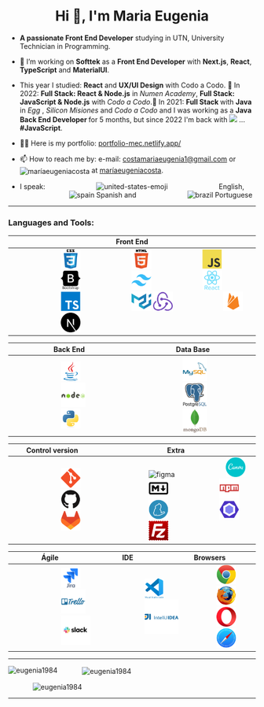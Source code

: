 <h1 align="center">Hi 👋, I'm Maria Eugenia</h1>

- <b>A passionate Front End Developer</b> studying in UTN, University Technician in Programming. 

- 🔭 I’m working on **Softtek** as a <strong>Front End Developer</strong> with **Next.js**, **React**, **TypeScript** and **MaterialUI**.

- This year I studied: **React** and **UX/UI Design** with Codo a Codo. 🌱 In 2022: <strong>Full Stack: React & Node.js</strong> in <i>Numen Academy</i>, <strong>Full Stack: JavaScript & Node.js</strong> with <i>Codo a Codo</i>.🌱 In 2021: <strong> Full Stack </strong> with <strong> Java </strong> in <i>Egg</i> , <i>Silicon Misiones</i> and <i>Codo a Codo</i> and I was working as a <strong> Java Back End Developer </strong> for 5 months, but since 2022 I'm back with <img src="https://img.icons8.com/clouds/24/000000/like--v1.png"/> ... <strong>#JavaScript</strong>.

- 👨‍💻 Here is my portfolio:  [portfolio-mec.netlify.app/](https://portfolio-mec.netlify.app/)

- 📫 How to reach me by: e-mail: <a href="mailto:costamariaeugenia1">costamariaeugenia1@gmail.com </a> or  <img align="center" src="https://raw.githubusercontent.com/rahuldkjain/github-profile-readme-generator/master/src/images/icons/Social/linked-in-alt.svg" alt="maríaeugeniacosta" height="25" width="25" /> at <a href="https://linkedin.com/in/maríaeugeniacosta" target="blank"> maríaeugeniacosta</a>.</p>

- I speak:  <img width="28" height="28" src="https://img.icons8.com/emoji/28/united-states-emoji.png" alt="united-states-emoji" width="28" height="28" style="margin-left: 100px; margin-right: 100px;" />  English, <img width="28" height="28" src="https://img.icons8.com/color/28/spain.png" alt="spain" width="28" height="28" style="margin-left: 100px;"/> Spanish and  <img width="28" height="28" src="https://img.icons8.com/color/28/brazil.png" alt="brazil" width="28" height="28" style="margin-left: 100px;"/> Portuguese

---

<h3 align="left">Languages and Tools:</h3>

| Front End | 
| --------- | 
| <img src="https://raw.githubusercontent.com/devicons/devicon/master/icons/css3/css3-original-wordmark.svg" alt="css3" width="40" height="40" style="margin-left: 100px;" /> <img src="https://raw.githubusercontent.com/devicons/devicon/master/icons/html5/html5-original-wordmark.svg" alt="html5"  width="40" height="40" style="margin-left: 100px;" /> <img src="https://raw.githubusercontent.com/devicons/devicon/master/icons/javascript/javascript-original.svg" alt="javascript" width="40" height="40" style="margin-left: 100px;" /> <img src="https://raw.githubusercontent.com/devicons/devicon/master/icons/bootstrap/bootstrap-plain-wordmark.svg" alt="bootstrap" width="40" height="40" style="margin-left: 100px;" /> <img src="https://github.com/devicons/devicon/blob/master/icons/tailwindcss/tailwindcss-plain.svg" alt="tailwind"  width="40" height="40" style="margin-left: 100px;" /> <img src="https://github.com/devicons/devicon/blob/master/icons/react/react-original-wordmark.svg" alt="react" width="40" height="40" style="margin-left: 100px;" />  <img src="https://github.com/devicons/devicon/blob/master/icons/typescript/typescript-original.svg" alt="typrscript" width="40" height="40" style="margin-left: 100px;" />  <img src="https://github.com/devicons/devicon/blob/master/icons/materialui/materialui-original.svg" alt="material ui" width="40" height="40" style="margin-left: 100px;" />  <img src="https://github.com/devicons/devicon/blob/master/icons/redux/redux-original.svg" alt="redux" width="40" height="40"/> <img src="https://github.com/devicons/devicon/blob/master/icons/firebase/firebase-plain.svg" alt="Firebase" width="40" height="40" style="margin-left: 100px;" /> <img src="https://github.com/devicons/devicon/blob/master/icons/nextjs/nextjs-original.svg" alt="Nextjs" width="40" height="40" style="margin-left: 100px;" /> | 

| Back End | Data Base |
| -------- | --------- |
| <img src="https://raw.githubusercontent.com/devicons/devicon/master/icons/java/java-original.svg" alt="java" width="40" height="40" style="margin-left: 100px;" /> <img src="https://raw.githubusercontent.com/devicons/devicon/master/icons/nodejs/nodejs-original-wordmark.svg" alt="nodejs" width="50" height="50" style="margin-left: 100px;" /> <img src="https://raw.githubusercontent.com/devicons/devicon/master/icons/python/python-original.svg" alt="python" width="40" height="40" style="margin-left: 100px;" /> |  <img src="https://raw.githubusercontent.com/devicons/devicon/master/icons/mysql/mysql-original-wordmark.svg" alt="mysql" width="50" height="50" style="margin-left: 100px;"  /> <img src="https://github.com/devicons/devicon/blob/master/icons/postgresql/postgresql-original-wordmark.svg" alt="postgresql" width="50" height="50" style="margin-left: 100px;" /> <img src="https://github.com/devicons/devicon/blob/master/icons/mongodb/mongodb-original-wordmark.svg" alt="mongo db" width="50" height="50" style="margin-left: 100px;" /> |


| Control version | Extra |
| --------------- | ----- |
| <img src="https://github.com/devicons/devicon/blob/master/icons/git/git-original.svg" alt="git" width="40" height="40" style="margin-left: 100px;" /> <img src="https://github.com/devicons/devicon/blob/master/icons/github/github-original.svg" alt="github" width="40" height="40" style="margin-left: 100px;" /> <img src="https://github.com/devicons/devicon/blob/master/icons/gitlab/gitlab-original.svg" alt="gitlab" width="40" height="40" style="margin-left: 100px;" /> | <img src="https://www.vectorlogo.zone/logos/figma/figma-icon.svg" alt="figma" width="45" height="45" style="margin-left: 100px;" /> <img src="https://github.com/devicons/devicon/blob/master/icons/canva/canva-original.svg" alt="canva" width="40" height="40" style="margin-left: 100px;" /> <img src="https://github.com/devicons/devicon/blob/master/icons/markdown/markdown-original.svg" alt="mark down" width="40" height="40" style="margin-left: 100px;" /> <img src="https://github.com/devicons/devicon/blob/master/icons/npm/npm-original-wordmark.svg" alt="npm" width="40" height="40" style="margin-left: 100px;" /> <img src="https://github.com/devicons/devicon/blob/master/icons/yarn/yarn-original.svg" alt="yarn" width="40" height="40" style="margin-left: 100px;" /> <img src="https://github.com/devicons/devicon/blob/master/icons/eslint/eslint-original.svg" alt="ESLint"  width="40" height="40" style="margin-left: 100px;" /> <img src="https://github.com/devicons/devicon/blob/master/icons/filezilla/filezilla-plain.svg" alt="FileZilla" width="40" height="40" style="margin-left: 100px;" /> |

| Ágile |  IDE | Browsers |
| ----- | --- | -------- |
| <img src="https://github.com/devicons/devicon/blob/master/icons/jira/jira-original-wordmark.svg" alt="jira" width="40" height="40" style="margin-left: 100px;" /> <img src="https://github.com/devicons/devicon/blob/master/icons/trello/trello-plain-wordmark.svg" alt="trello" width="50" height="50" style="margin-left: 100px;" /> <img src="https://github.com/devicons/devicon/blob/master/icons/slack/slack-original-wordmark.svg" alt="slack" width="60" height="60" style="margin-left: 100px;" /> | <img src="https://github.com/devicons/devicon/blob/master/icons/vscode/vscode-original-wordmark.svg" alt="visual studio code" width="40" height="40" style="margin-left: 100px;" /> <img src="https://github.com/devicons/devicon/blob/master/icons/intellij/intellij-original-wordmark.svg" alt="intellij" width="70" height="70" style="margin-left: 100px;" />  | <img src="https://github.com/devicons/devicon/blob/master/icons/chrome/chrome-original.svg" alt="chrome" width="40" height="40" style="margin-left: 100px;" /> <img src="https://github.com/devicons/devicon/blob/master/icons/firefox/firefox-original.svg" alt="FireFox" width="40" height="40" style="margin-left: 100px;" /> <img src="https://github.com/devicons/devicon/blob/master/icons/opera/opera-original.svg" alt="opera" width="40" height="40" style="margin-left: 100px;" /> <img src="https://github.com/devicons/devicon/blob/master/icons/safari/safari-original.svg" alt="Safari" width="40" height="40" style="margin-left: 100px;" /> |


---


<p><img align="left" src="https://github-readme-stats.vercel.app/api/top-langs?username=eugenia1984&show_icons=true&locale=en&layout=compact" alt="eugenia1984" /></p>

<p><img align="center" src="https://github-readme-stats.vercel.app/api?username=eugenia1984&show_icons=true&locale=en" alt="eugenia1984" style="margin-left: 50px;"/></p>


<p><img align="center" src="https://github-readme-streak-stats.herokuapp.com/?user=eugenia1984&" alt="eugenia1984" style="margin-left: 50px;"/></p>

---

